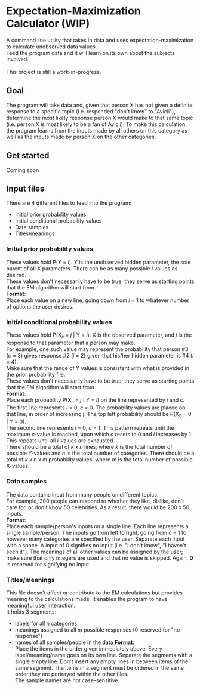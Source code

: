 # Expectation-Maximization Calculator (WIP)

A command line utility that takes in data and uses
expectation-maximization to calculate unobserved
data values.<br/>
Feed the program data and it will learn on its own about the
subjects involved.<br/>
<br/>
This project is still a work-in-progress.

## Goal

The program will take data and, given that person X has not given a
definite response to a specific topic (i.e. responded "don't know"
to "Avicii"), determine the most likely response person X would make
to that same topic (i.e. person X is most likely to be a fan of
Avicii). To make this calculation, the program learns from the inputs
made by all others on this category as well as the inputs made by
person X on the other categories.

## Get started

Coming soon

## Input files

There are 4 different files to feed into the program:<br/>
* Initial prior probability values
* Initial conditional probability values
* Data samples
* Titles/meanings

### Initial prior probability values

These values hold P(Y = *i*). Y is the unobserved hidden parameter,
the sole parent of all X parameters. There can be as many possible
*i* values as desired.<br/>
These values don't necessarily have to be true; they serve as
starting points that the EM algorithm will start from.<br/>
**Format**:<br/>
Place each value on a new line, going down from *i* = 1
to whatever number of options the user desires.

### Initial conditional probability values

These values hold P(X<sub>c</sub> = *j* \| Y = *i*). X is the
observed parameter, and *j* is the response to that parameter that a
person may make.<br/>
For example, one such value may represent the probability that
person #3 (*c* = 3) gives response #2 (*j* = 2) given that his/her
hidden parameter is #4 (*i* = 4).<br/>
Make sure that the range of Y values is consistent with what is
provided in the prior probability file.<br/>
These values don't necessarily have to be true; they serve as
starting points that the EM algorithm will start from.<br/>
**Format**:<br/>
Place each probability P(X<sub>c</sub> = *j* \| Y = *i*)
on the line represented by *i* and *c*. The first line represents
*i* = 0, *c* = 0. The probability values are placed on that line, in
order of increasing j. The top left probability should be
P(X<sub>0</sub> = 0 \| Y = 0).<br/>
The second line represents *i* = 0, *c* = 1. This pattern repeats
until the maximum *c*-value is reached, upon which *c* resets to 0
and *i* increases by 1. This repeats until all *i*-values are
exhausted.<br/>
There should be a total of *k* x *n* lines, where *k* is the total
number of possible Y-values and *n* is the total number of categories.
There should be a total of *k* x *n* x *m* probability values,
where *m* is the total number of possible X-values.

### Data samples

The data contains input from many people on different topics.<br/>
For example, 200 people can respond to whether they like, dislike,
don't care for, or don't know 50 celebrities. As a result, there
would be 200 x 50 inputs.<br/>
**Format**:<br/>
Place each sample/person's inputs on a single line. Each
line represents a single sample/person. The inputs go from left to
right, going from *c* = 1 to however many categories are
specified by the user. Separate each input with a space. A input
of 0 signifies no input (i.e. "I don't know", "I haven't seen it").
The meanings of all other values can be assigned by the user; make
sure that only integers are used and that no value is skipped.
Again, **0** is reserved for signifying no input.

### Titles/meanings

This file doesn't affect or contribute to the EM calculations but
provides meaning to the calculations made. It enables the program
to have meaningful user interaction.<br/>
It holds 3 segments:<br/>
* labels for all *n* categories
* meanings assigned to all m possible responses (0 reserved for
"no response")
* names of all samples/people in the data<a/>
**Format**:<br/>
Place the items in the order given immediately above.
Every label/meaning/name goes on its own line. Separate the segments
with a single empty line. Don't insert any empty lines in between
items of the same segment. The items in a segment must be ordered
in the same order they are portrayed within the other files.<br/>
The sample names are not case-sensitive.
